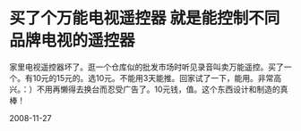 # 买了个万能电视遥控器 就是能控制不同品牌电视的遥控器

家里电视遥控器坏了。逛一个仓库似的批发市场时听见录音叫卖万能遥控。买了一个。有10元的15元的。选10元。不能用3天能推。回家试了一下，能用。非常高兴。：）不用再懒得去换台而忍受广告了。10元钱，值。这个东西设计和制造的真棒！

2008-11-27